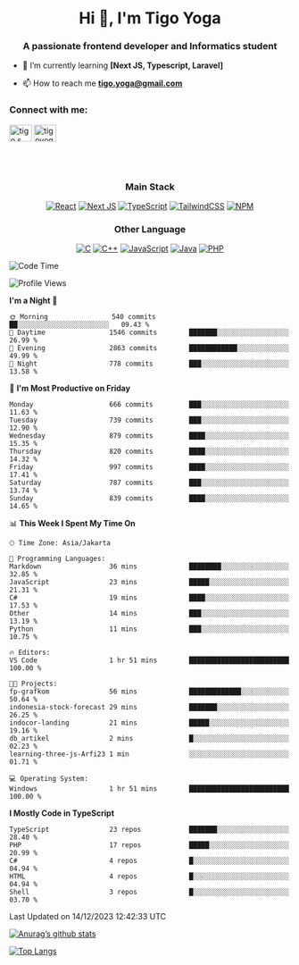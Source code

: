 <h1 align="center">Hi 👋, I'm Tigo Yoga</h1>
<h3 align="center">A passionate frontend developer and Informatics student</h3>

- 🌱 I’m currently learning **[Next JS, Typescript, Laravel]**

- 📫 How to reach me **tigo.yoga@gmail.com**

<h3 align="left">Connect with me:</h3>
<p align="left">
<a href="https://linkedin.com/in/tigo s yoga" target="blank"><img align="center" src="https://raw.githubusercontent.com/rahuldkjain/github-profile-readme-generator/master/src/images/icons/Social/linked-in-alt.svg" alt="tigo s yoga" height="30" width="40" /></a>
<a href="https://instagram.com/tigoyoga" target="blank"><img align="center" src="https://raw.githubusercontent.com/rahuldkjain/github-profile-readme-generator/master/src/images/icons/Social/instagram.svg" alt="tigoyoga" height="30" width="40" /></a>
</p>

<br/>
<br/>

<h3 align="center">Main Stack</h3>
<div align="center">
  
  <a href="">![React](https://img.shields.io/badge/react-%2320232a.svg?style=for-the-badge&logo=react&logoColor=%2361DAFB)</a>
  <a href="">![Next JS](https://img.shields.io/badge/Next-black?style=for-the-badge&logo=next.js&logoColor=white)</a>
   <a href="">![TypeScript](https://img.shields.io/badge/typescript-%23007ACC.svg?style=for-the-badge&logo=typescript&logoColor=white)</a>
  <a href="">![TailwindCSS](https://img.shields.io/badge/tailwindcss-%2338B2AC.svg?style=for-the-badge&logo=tailwind-css&logoColor=white)</a>
  <a href="">![NPM](https://img.shields.io/badge/NPM-%23000000.svg?style=for-the-badge&logo=npm&logoColor=white)</a>
</div>
<h3 align="center">Other Language</h3>
<div align="center">
  
  <a href="">![C](https://img.shields.io/badge/c-%2300599C.svg?style=for-the-badge&logo=c&logoColor=white)</a>
  <a href="">![C++](https://img.shields.io/badge/c++-%2300599C.svg?style=for-the-badge&logo=c%2B%2B&logoColor=white)</a>
  <a href="">![JavaScript](https://img.shields.io/badge/javascript-%23323330.svg?style=for-the-badge&logo=javascript&logoColor=%23F7DF1E)</a>
  <a href="">![Java](https://img.shields.io/badge/java-%23ED8B00.svg?style=for-the-badge&logo=java&logoColor=white)</a>
  <a href="">![PHP](https://img.shields.io/badge/php-%23777BB4.svg?style=for-the-badge&logo=php&logoColor=white)</a>
</div>

<!--START_SECTION:waka-->
![Code Time](http://img.shields.io/badge/Code%20Time-677%20hrs%204%20mins-blue)

![Profile Views](http://img.shields.io/badge/Profile%20Views-1-blue)

**I'm a Night 🦉** 

```text
🌞 Morning                540 commits         ██░░░░░░░░░░░░░░░░░░░░░░░   09.43 % 
🌆 Daytime                1546 commits        ███████░░░░░░░░░░░░░░░░░░   26.99 % 
🌃 Evening                2863 commits        ████████████░░░░░░░░░░░░░   49.99 % 
🌙 Night                  778 commits         ███░░░░░░░░░░░░░░░░░░░░░░   13.58 % 
```
📅 **I'm Most Productive on Friday** 

```text
Monday                   666 commits         ███░░░░░░░░░░░░░░░░░░░░░░   11.63 % 
Tuesday                  739 commits         ███░░░░░░░░░░░░░░░░░░░░░░   12.90 % 
Wednesday                879 commits         ████░░░░░░░░░░░░░░░░░░░░░   15.35 % 
Thursday                 820 commits         ████░░░░░░░░░░░░░░░░░░░░░   14.32 % 
Friday                   997 commits         ████░░░░░░░░░░░░░░░░░░░░░   17.41 % 
Saturday                 787 commits         ███░░░░░░░░░░░░░░░░░░░░░░   13.74 % 
Sunday                   839 commits         ████░░░░░░░░░░░░░░░░░░░░░   14.65 % 
```


📊 **This Week I Spent My Time On** 

```text
🕑︎ Time Zone: Asia/Jakarta

💬 Programming Languages: 
Markdown                 36 mins             ████████░░░░░░░░░░░░░░░░░   32.85 % 
JavaScript               23 mins             █████░░░░░░░░░░░░░░░░░░░░   21.31 % 
C#                       19 mins             ████░░░░░░░░░░░░░░░░░░░░░   17.53 % 
Other                    14 mins             ███░░░░░░░░░░░░░░░░░░░░░░   13.19 % 
Python                   11 mins             ███░░░░░░░░░░░░░░░░░░░░░░   10.75 % 

🔥 Editors: 
VS Code                  1 hr 51 mins        █████████████████████████   100.00 % 

🐱‍💻 Projects: 
fp-grafkom               56 mins             █████████████░░░░░░░░░░░░   50.64 % 
indonesia-stock-forecast 29 mins             ███████░░░░░░░░░░░░░░░░░░   26.25 % 
indocor-landing          21 mins             █████░░░░░░░░░░░░░░░░░░░░   19.16 % 
db_artikel               2 mins              █░░░░░░░░░░░░░░░░░░░░░░░░   02.23 % 
learning-three-js-Arfi23 1 min               ░░░░░░░░░░░░░░░░░░░░░░░░░   01.71 % 

💻 Operating System: 
Windows                  1 hr 51 mins        █████████████████████████   100.00 % 
```

**I Mostly Code in TypeScript** 

```text
TypeScript               23 repos            ███████░░░░░░░░░░░░░░░░░░   28.40 % 
PHP                      17 repos            █████░░░░░░░░░░░░░░░░░░░░   20.99 % 
C#                       4 repos             █░░░░░░░░░░░░░░░░░░░░░░░░   04.94 % 
HTML                     4 repos             █░░░░░░░░░░░░░░░░░░░░░░░░   04.94 % 
Shell                    3 repos             █░░░░░░░░░░░░░░░░░░░░░░░░   03.70 % 
```




 Last Updated on 14/12/2023 12:42:33 UTC
<!--END_SECTION:waka-->

[![Anurag’s github stats](https://github-readme-stats.vercel.app/api?username=tigoyoga)](https://github.com/tigoyoga)

[![Top Langs](https://github-readme-stats.vercel.app/api/top-langs/?username=tigoyoga&layout=compact)](https://github.com/tigoyoga)
